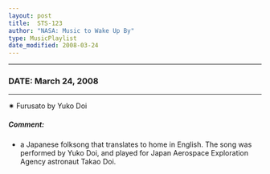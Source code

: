 ```yaml
---
layout: post
title:  STS-123
author: "NASA: Music to Wake Up By"
type: MusicPlaylist
date_modified: 2008-03-24
---
```


----
### DATE: March 24, 2008
----
✷ Furusato by Yuko Doi

##### Comment:
* a Japanese folksong that translates to home in English. The song was performed by Yuko Doi, and played for Japan Aerospace Exploration Agency astronaut Takao Doi.
